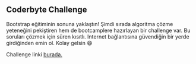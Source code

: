 ## Coderbyte Challenge 

Bootstrap eğitiminin sonuna yaklaştın! Şimdi sırada algoritma çözme yeteneğini pekiştiren hem de bootcamplere hazırlayan bir challenge var. Bu soruları çözmek için süren kısıtlı. Internet bağlantısına güvendiğin bir yerde girdiğinden emin ol. Kolay gelsin :smile:

Challenge linki [burada.](https://coderbyte.com/sl-candidate?promo=kodluyoruz-cmlzb:bootstrap-assessment-xpywoo4hpb)
